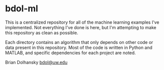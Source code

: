 bdol-ml
=======

This is a centralized repository for all of the machine learning examples I've
implemented. Not everything I've done is here, but I'm attempting to make this
repository as clean as possible.

Each directory contains an algorithm that only depends on other code or data
present in this repository. Most of the code is written in Python and MATLAB,
and specific dependencies for each project are noted.

Brian Dolhansky
bdol@uw.edu
